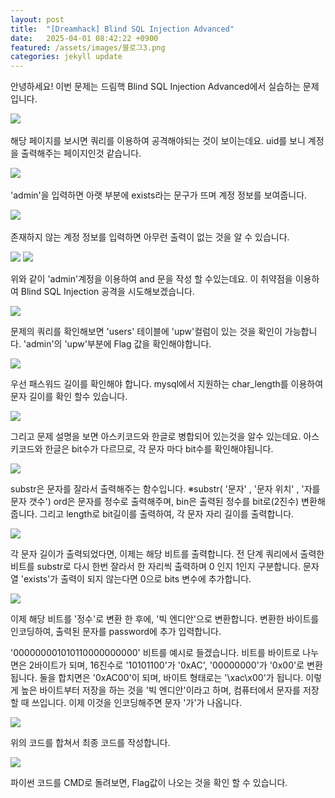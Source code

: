 ```yaml
---
layout: post
title:  "[Dreamhack] Blind SQL Injection Advanced"
date:   2025-04-01 08:42:22 +0900
featured: /assets/images/블로그3.png
categories: jekyll update
---
```

<p>안녕하세요! 이번 문제는 드림핵 Blind SQL Injection Advanced에서 실습하는 문제입니다.</p>
<img src="/assets/images/250401/1.png" style="max-width: 100%; height: auto;"> 
<p>해당 페이지를 보시면 쿼리를 이용하여 공격해야되는 것이 보이는데요. uid를 보니 계정을 출력해주는 페이지인것 같습니다.</p>
<img src="/assets/images/250401/2.png" style="max-width: 100%; height: auto;"> 
<p>'admin'을 입력하면 아랫 부분에 exists라는 문구가 뜨며 계정 정보를 보여줍니다.</p>
<img src="/assets/images/250401/3.png" style="max-width: 100%; height: auto;"> 
<p>존재하지 않는 계정 정보를 입력하면 아무런 출력이 없는 것을 알 수 있습니다.</p>
<img src="/assets/images/250401/4.png" style="max-width: 100%; height: auto;">
<img src="/assets/images/250401/5.png" style="max-width: 100%; height: auto;">
<p>위와 같이 'admin'계정을 이용하여 and 문을 작성 할 수있는데요. 이 취약점을 이용하여 Blind SQL Injection 공격을 시도해보겠습니다.
</p>
<img src="/assets/images/250401/6.png" style="max-width: 100%; height: auto;">
<p>문제의 쿼리를 확인해보면 'users' 테이블에 'upw'컬럼이 있는 것을 확인이 가능합니다. 'admin'의 'upw'부분에 Flag 값을 확인해야합니다.</p>
<img src="/assets/images/250401/7.png" style="max-width: 100%; height: auto;">
<p>우선 패스워드 길이를 확인해야 합니다. mysql에서 지원하는 char_length를 이용하여 문자 길이를 확인 할수 있습니다.</p>
<img src="/assets/images/250401/8-1.png" style="max-width: 100%; height: auto;">
<p>그리고 문제 설명을 보면 아스키코드와 한글로 병합되어 있는것을 알수 있는데요. 아스키코드와 한글은 bit수가 다르므로, 각 문자 마다 bit수를 확인해야됩니다.</p>
<img src="/assets/images/250401/8-2.png" style="max-width: 100%; height: auto;">
<p>substr은 문자를 잘라서 출력해주는 함수입니다. 
※substr( '문자' , '문자 위치' , '자를 문자 갯수')
ord은 문자를 정수로 출력해주며, bin은 출력된 정수를 bit로(2진수) 변환해줍니다. 그리고 length로 bit길이를 출력하여, 각 문자 자리 길이를 출력합니다.</p>
<img src="/assets/images/250401/9.png" style="max-width: 100%; height: auto;">
<p>각 문자 길이가 출력되었다면, 이제는 해당 비트를 출력합니다. 전 단계 쿼리에서 출력한 비트를 substr로 다시 한번 잘라서 한 자리씩 출력하며 0 인지 1인지 구분합니다. 문자열 'exists'가 출력이 되지 않는다면 0으로 bits 변수에 추가합니다.</p>
<img src="/assets/images/250401/10.png" style="max-width: 100%; height: auto;">
<p>이제 해당 비트를 '정수'로 변환 한 후에, '빅 엔디안'으로 변환합니다. 변환한 바이트를 인코딩하여, 출력된 문자를 password에 추가 입력합니다.</p>
<p>'000000001010110000000000' 비트를 예시로 들겠습니다.
비트를 바이트로 나누면은 2바이트가 되며, 16진수로 '10101100'가 '0xAC', '00000000'가 '0x00'로 변환 됩니다. 둘을 합치면은 '0xAC00'이 되며, 바이트 형태로는 '\xac\x00'가 됩니다.
이렇게 높은 바이트부터 저장을 하는 것을 '빅 엔디안'이라고 하며, 컴퓨터에서 문자를 저장할 때 쓰입니다.
이제 이것을 인코딩해주면 문자 '가'가 나옵니다.</p>
<img src="/assets/images/250401/11.png" style="max-width: 100%; height: auto;">
<p>위의 코드를 합쳐서 최종 코드를 작성합니다.</p>
<img src="/assets/images/250401/12.png" style="max-width: 100%; height: auto;">
<p>파이썬 코드를 CMD로 돌려보면, Flag값이 나오는 것을 확인 할 수 있습니다.</p>